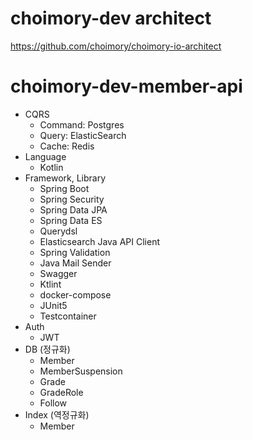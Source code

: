 # choimory-dev architect

https://github.com/choimory/choimory-io-architect

# choimory-dev-member-api

- CQRS
    - Command: Postgres
    - Query: ElasticSearch
    - Cache: Redis
- Language
  - Kotlin
- Framework, Library
  - Spring Boot
  - Spring Security
  - Spring Data JPA
  - Spring Data ES
  - Querydsl
  - Elasticsearch Java API Client
  - Spring Validation
  - Java Mail Sender
  - Swagger
  - Ktlint
  - docker-compose
  - JUnit5
  - Testcontainer
- Auth
  - JWT
- DB (정규화)
  - Member
  - MemberSuspension
  - Grade
  - GradeRole
  - Follow
- Index (역정규화)
  - Member